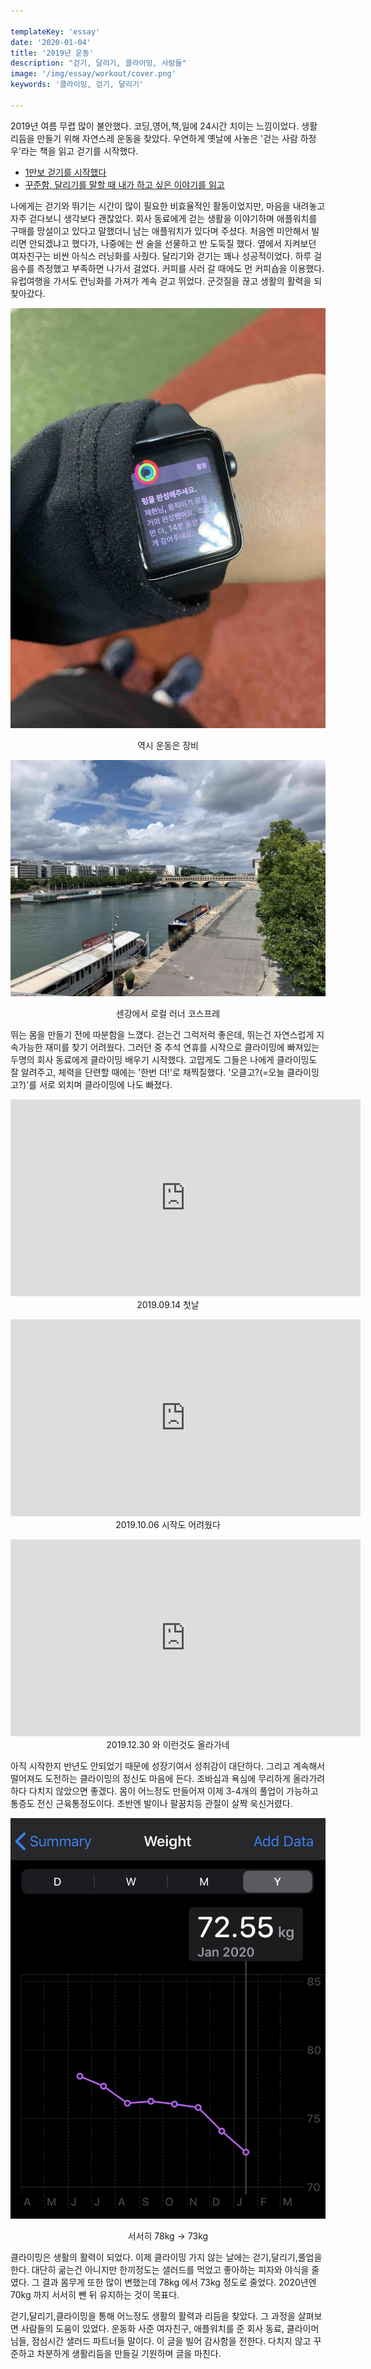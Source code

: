```yaml
---

templateKey: 'essay'
date: '2020-01-04'
title: '2019년 운동'
description: "걷기, 달리기, 클라이밍, 사람들"
image: '/img/essay/workout/cover.png'
keywords: '클라이밍, 걷기, 달리기'

---
```


2019년 여름 무렵 많이 불안했다. 코딩,영어,책,일에 24시간 치이는 느낌이었다. 생활 리듬을 만들기 위해 자연스레 운동을 찾았다. 우연하게 옛날에 사놓은 '걷는 사람 하정우'라는 책을 읽고 걷기를 시작했다.

- [1만보 걷기를 시작했다](https://byjay.github.io/posts/book/2019/2019-07-02-running-man-ha/)
- [꾸준함, 달리기를 말할 때 내가 하고 싶은 이야기를 읽고](https://byjay.github.io/posts/book/2019/2019-10-25-what-i-talk-about-when-i-talking-about-running/)

나에게는 걷기와 뛰기는 시간이 많이 필요한 비효율적인 활동이었지만, 마음을 내려놓고 자주 걷다보니 생각보다 괜찮았다. 회사 동료에게 걷는 생활을 이야기하며 애플워치를 구매를 망설이고 있다고 말했더니 남는 애플워치가 있다며 주셨다. 처음엔 미안해서 빌리면 안되겠냐고 했다가, 나중에는 싼 술을 선물하고 반 도둑질 했다. 옆에서 지켜보던 여자친구는 비싼 아식스 러닝화를 사줬다. 달리기와 걷기는 꽤나 성공적이었다. 하루 걸음수를 측정했고 부족하면 나가서 걸었다. 커피를 사러 갈 때에도 먼 커피숍을 이용했다. 유럽여행을 가서도 런닝화를 가져가 계속 걷고 뛰었다. 군것질을 끊고 생활의 활력을 되찾아갔다.

![walking](/img/essay/workout/IMG_6518.jpg "walking")
<p style="text-align:center;">역시 운동은 장비</p>

![walking](/img/essay/workout/IMG_6384.jpg "walking")
<p style="text-align:center;">센강에서 로컬 러너 코스프레</p>

뛰는 몸을 만들기 전에 따분함을 느꼈다. 걷는건 그럭저럭 좋은데, 뛰는건 자연스럽게 지속가능한 재미를 찾기 어려웠다. 그러던 중 추석 연휴를 시작으로 클라이밍에 빠져있는 두명의 회사 동료에게 클라이밍 배우기 시작했다. 고맙게도 그들은 나에게 클라이밍도 잘 알려주고, 체력을 단련할 때에는 '한번 더!'로 채찍질했다. '오클고?(=오늘 클라이밍 고?)'를 서로 외치며 클라이밍에 나도 빠졌다.

<p style="text-align:center;">
<iframe width="560" height="315" src="https://www.youtube.com/embed/tvLDG8kvg9o" frameborder="0" allow="accelerometer; autoplay; encrypted-media; gyroscope; picture-in-picture" allowfullscreen></iframe> <br/> 
2019.09.14 첫날</p>

<p style="text-align:center;">
<iframe width="560" height="315" src="https://www.youtube.com/embed/vYQXGdiE1mQ" frameborder="0" allow="accelerometer; autoplay; encrypted-media; gyroscope; picture-in-picture" allowfullscreen></iframe> <br/> 
2019.10.06 시작도 어려웠다</p>


<p style="text-align:center;">
<iframe width="560" height="315" src="https://www.youtube.com/embed/BIJcLmAZe_A" frameborder="0" allow="accelerometer; autoplay; encrypted-media; gyroscope; picture-in-picture" allowfullscreen></iframe><br/>  
2019.12.30 와 이런것도 올라가네
</p>

아직 시작한지 반년도 안되었기 때문에 성장기여서 성취감이 대단하다. 그리고 계속해서 떨어져도 도전하는 클라이밍의 정신도 마음에 든다. 조바심과 욕심에 무리하게 올라가려 하다 다치지 않았으면 좋겠다. 몸이 어느정도 만들어져 이제 3-4개의 풀업이 가능하고 통증도 전신 근육통정도이다. 초반엔 발이나 팔꿈치등 관절이 살짝 욱신거렸다. 

![walking](/img/essay/workout/IMG_7699.jpg "walking")
<p style="text-align:center;">서서히 78kg -> 73kg</p>

클라이밍은 생활의 활력이 되었다. 이제 클라이밍 가지 않는 날에는 걷기,달리기,풀업을 한다. 대단히 굶는건 아니지만 한끼정도는 샐러드를 먹었고 좋아하는 피자와 야식을 줄였다. 그 결과 몸무게 또한 많이 변했는데 78kg 에서 73kg 정도로 줄었다. 2020년엔 70kg 까지 서서히 뺀 뒤 유지하는 것이 목표다. 

걷기,달리기,클라이밍을 통해 어느정도 생활의 활력과 리듬을 찾았다. 그 과정을 살펴보면 사람들의 도움이 있었다. 운동화 사준 여자친구, 애플워치를 준 회사 동료, 클라이머님들, 점심시간 샐러드 파트너들 말이다. 이 글을 빌어 감사함을 전한다. 다치지 않고 꾸준하고 차분하게 생활리듬을 만들길 기원하며 글을 마친다.